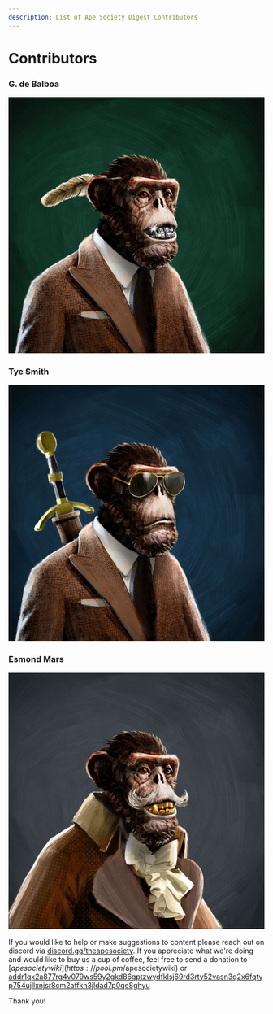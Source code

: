 ```yaml
---
description: List of Ape Society Digest Contributors
---
```


# Contributors

### G. de Balboa

![](<../.gitbook/assets/image (2).png>)

###

### Tye Smith

![](<../.gitbook/assets/image (5).png>)



### Esmond Mars

![](<../.gitbook/assets/image (7).png>)



If you would like to help or make suggestions to content please reach out on discord via [discord.gg/theapesociety](https://discord.gg/theapesociety). If you appreciate what we're doing and would like to buy us a cup of coffee, feel free to send a donation to  $[apesocietywiki](https://pool.pm/$apesocietywiki) or [addr1qx2a877rg4v079ws59y2gkd86gptzwydfklsj69rd3rty52vasn3q2x6fqtyp754ujllxnjsr8cm2affkn3jldad7p0qe8ghyu](https://pool.pm/addr1qx2a877rg4v079ws59y2gkd86gptzwydfklsj69rd3rty52vasn3q2x6fqtyp754ujllxnjsr8cm2affkn3jldad7p0qe8ghyu)

Thank you!&#x20;
